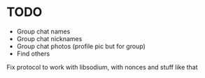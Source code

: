 # TODO
* Group chat names
* Group chat nicknames
* Group chat photos (profile pic but for group)
* Find others

Fix protocol to work with libsodium, with nonces and stuff like that
